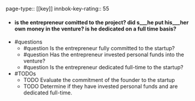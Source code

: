 page-type:: [[key]]
innbok-key-rating:: 55
- #### is the entrepreneur comitted to the project? did s___he put his___her own money in the venture? is he dedicated on a full time basis?
- #questions
  - #question Is the entrepreneur fully committed to the startup?
  - #question Has the entrepreneur invested personal funds into the venture?
  - #question Is the entrepreneur dedicated full-time to the startup?
- #TODOs
  - TODO Evaluate the commitment of the founder to the startup
  - TODO  Determine if they have invested personal funds and are dedicated full-time.



